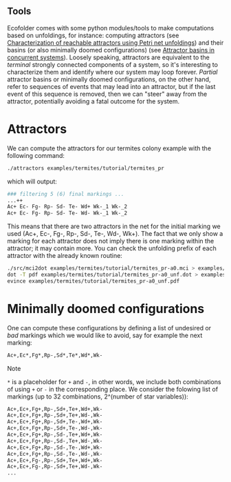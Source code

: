 ## Tools

Ecofolder comes with some python modules/tools to make computations based on unfoldings, for instance: computing attractors (see [Characterization of reachable attractors using Petri net unfoldings](https://hal.science/hal-01060450/file/unfolding_for_attractors.pdf)) and their basins (or also minimally doomed configurations) (see [Attractor basins in concurrent systems](https://arxiv.org/pdf/2409.01079)). Loosely speaking, attractors are equivalent to the _terminal_ strongly connected components of a system, so it's interesting to characterize them and identify where our system may loop forever. _Partial_ attractor basins or minimally doomed configurations, on the other hand, refer to sequences of events that may lead into an attractor, but if the last event of this sequence is removed, then we can "steer" away from the attractor, potentially avoiding a fatal outcome for the system.

# Attractors

We can compute the attractors for our termites colony example with the following command:

```bash
./attractors examples/termites/tutorial/termites_pr
```

which will output:

```bash
### filtering 5 (6) final markings ...
...++
Ac+ Ec- Fg- Rp- Sd- Te- Wd+ Wk-_1 Wk-_2
Ac+ Ec- Fg- Rp- Sd- Te- Wd- Wk-_1 Wk-_2
```

This means that there are two attractors in the net for the initial marking we used (Ac+, Ec-, Fg-, Rp-, Sd-, Te-, Wd-, Wk+). The fact that we only show a marking for each attractor does not imply there is one marking within the attractor; it may contain more. You can check the unfolding prefix of each attractor with the already known routine:

```bash
./src/mci2dot examples/termites/tutorial/termites_pr-a0.mci > examples/termites/tutorial/termites_pr-a0_unf.dot
dot -T pdf examples/termites/tutorial/termites_pr-a0_unf.dot > examples/termites/tutorial/termites_pr-a0_unf.pdf
evince examples/termites/tutorial/termites_pr-a0_unf.pdf
```

# Minimally doomed configurations

One can compute these configurations by defining a list of undesired or _bad_ markings which we would like to avoid, say for example the next marking:

```bash
Ac+,Ec*,Fg*,Rp-,Sd*,Te*,Wd*,Wk-
```
> [!NOTE]
> `*` is a placeholder for `+` and `-`, in other words, we include both combinations of using `+` or `-` in the corresponding place. We consider the folowing list of markings (up to 32 combinations, 2^(number of star variables)):
>
> ```bash
> Ac+,Ec+,Fg+,Rp-,Sd+,Te+,Wd+,Wk-
> Ac+,Ec+,Fg+,Rp-,Sd+,Te+,Wd-,Wk-
> Ac+,Ec+,Fg+,Rp-,Sd+,Te-,Wd+,Wk-
> Ac+,Ec+,Fg+,Rp-,Sd+,Te-,Wd-,Wk-
> Ac+,Ec+,Fg+,Rp-,Sd-,Te+,Wd+,Wk-
> Ac+,Ec+,Fg+,Rp-,Sd-,Te+,Wd-,Wk-
> Ac+,Ec+,Fg+,Rp-,Sd-,Te-,Wd+,Wk-
> Ac+,Ec+,Fg+,Rp-,Sd-,Te-,Wd-,Wk-
> Ac+,Ec+,Fg-,Rp-,Sd+,Te+,Wd+,Wk-
> Ac+,Ec+,Fg-,Rp-,Sd+,Te+,Wd-,Wk-
> ...
> ```

